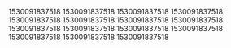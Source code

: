 1530091837518
1530091837518
1530091837518
1530091837518
1530091837518
1530091837518
1530091837518
1530091837518
1530091837518
1530091837518
1530091837518
1530091837518
1530091837518
1530091837518
1530091837518